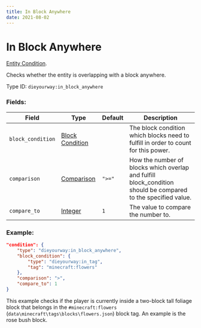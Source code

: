 ```yaml
---
title: In Block Anywhere
date: 2021-08-02
---
```

# In Block Anywhere

[Entity Condition](../entity_conditions.md).

Checks whether the entity is overlapping with a block anywhere.

Type ID: `dieyourway:in_block_anywhere`

### Fields:

Field  | Type | Default | Description
-------|------|---------|-------------
`block_condition` | [Block Condition](../block_conditions.md) | |  The block condition which blocks need to fulfill in order to count for this power.
`comparison` | [Comparison](../data_types/comparison.md) | `">="` |  How the number of blocks which overlap and fulfill block_condition should be compared to the specified value.
`compare_to` | [Integer](../data_types/integer.md) | `1` |  The value to compare the number to.

### Example:
```json
"condition": {
    "type": "dieyourway:in_block_anywhere",
    "block_condition": {
        "type": "dieyourway:in_tag",
        "tag": "minecraft:flowers"
    },
    "comparison": ">",
    "compare_to": 1
}
```
This example checks if the player is currently inside a two-block tall foliage block that belongs in the `#minecraft:flowers` (`data\minecraft\tags\blocks\flowers.json`) block tag. An example is the rose bush block.